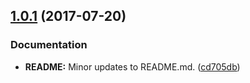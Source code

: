 <a name="1.0.1"></a>
## [1.0.1](https://github.com/cartant/rxjs-marbles/compare/v1.0.0...v1.0.1) (2017-07-20)

### Documentation

* **README:** Minor updates to README.md. ([cd705db](https://github.com/cartant/rxjs-marbles/commit/cd705db))
